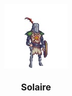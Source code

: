 <p align="center">
    <a href="https://github.com/3B853B/solaire">
    <img src="./assets/logo.gif" width="200" />
</a>

<h1 align="center">Solaire</h1>
